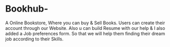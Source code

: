 # Bookhub-
A  Online  Bookstore, Where  you  can  buy  &amp;  Sell  Books. Users  can  create their account through  our  Website.  Also  u  can  build  Resume  with our help &amp;  I  also  added  a  Job  preferences form. So  that we  will help them finding  their dream job according to their Skills.   
